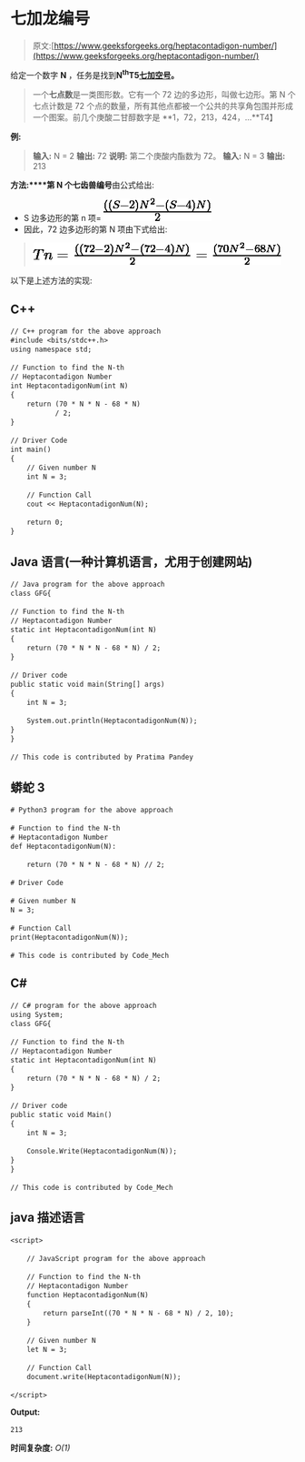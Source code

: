 # 七加龙编号

> 原文:[https://www.geeksforgeeks.org/heptacontadigon-number/](https://www.geeksforgeeks.org/heptacontadigon-number/)

给定一个数字 **N** ，任务是找到**N<sup>th</sup>T5[七加空号](https://en.wikipedia.org/wiki/List_of_polygons)。** 

> 一个**七点数**是一类图形数。它有一个 72 边的多边形，叫做七边形。第 N 个七点计数是 72 个点的数量，所有其他点都被一个公共的共享角包围并形成一个图案。前几个庚酸二甘醇数字是 **1，72，213，424，…**T4】

**例:**

> **输入:** N = 2
> **输出:** 72
> **说明:**
> 第二个庚酸内酯数为 72。
> **输入:** N = 3
> **输出:** 213

**方法:****第 N 个七齿兽编号**由公式给出:

*   S 边多边形的第 n 项= ![\frac{((S - 2)N^2 - (S - 4)N)}{2}](img/d2107f7ed9c8cea4e87a577d9a5e966a.png "Rendered by QuickLaTeX.com")
*   因此，72 边多边形的第 N 项由下式给出:

> ![Tn =\frac{((72 - 2)N^2 - (72 - 4)N)}{2} =\frac{(70N^2 - 68N)}{2}  ](img/08b33c157569155d5dee24405ecf1ce6.png "Rendered by QuickLaTeX.com")

以下是上述方法的实现:

## C++

```
// C++ program for the above approach
#include <bits/stdc++.h>
using namespace std;

// Function to find the N-th
// Heptacontadigon Number
int HeptacontadigonNum(int N)
{
    return (70 * N * N - 68 * N)
           / 2;
}

// Driver Code
int main()
{
    // Given number N
    int N = 3;

    // Function Call
    cout << HeptacontadigonNum(N);

    return 0;
}
```

## Java 语言(一种计算机语言，尤用于创建网站)

```
// Java program for the above approach
class GFG{

// Function to find the N-th
// Heptacontadigon Number
static int HeptacontadigonNum(int N)
{
    return (70 * N * N - 68 * N) / 2;
}

// Driver code
public static void main(String[] args)
{
    int N = 3;

    System.out.println(HeptacontadigonNum(N));
}
}

// This code is contributed by Pratima Pandey
```

## 蟒蛇 3

```
# Python3 program for the above approach

# Function to find the N-th
# Heptacontadigon Number
def HeptacontadigonNum(N):

    return (70 * N * N - 68 * N) // 2;

# Driver Code

# Given number N
N = 3;

# Function Call
print(HeptacontadigonNum(N));

# This code is contributed by Code_Mech
```

## C#

```
// C# program for the above approach
using System;
class GFG{

// Function to find the N-th
// Heptacontadigon Number
static int HeptacontadigonNum(int N)
{
    return (70 * N * N - 68 * N) / 2;
}

// Driver code
public static void Main()
{
    int N = 3;

    Console.Write(HeptacontadigonNum(N));
}
}

// This code is contributed by Code_Mech
```

## java 描述语言

```
<script>

    // JavaScript program for the above approach

    // Function to find the N-th
    // Heptacontadigon Number
    function HeptacontadigonNum(N)
    {
        return parseInt((70 * N * N - 68 * N) / 2, 10);
    }

    // Given number N
    let N = 3;

    // Function Call
    document.write(HeptacontadigonNum(N));

</script>
```

**Output:** 

```
213
```

**时间复杂度:** *O(1)*